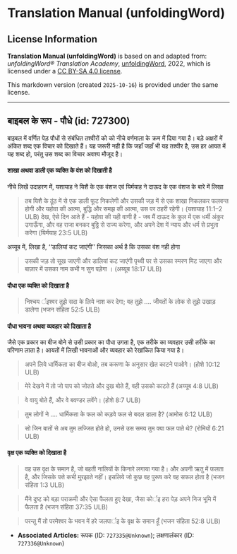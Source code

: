 # Translation Manual (unfoldingWord)

## License Information

**Translation Manual (unfoldingWord)** is based on and adapted from: _unfoldingWord® Translation Academy_, [unfoldingWord](https://unfoldingword.org/utw), 2022, which is licensed under a [CC BY-SA 4.0 license](https://creativecommons.org/licenses/by-sa/4.0/legalcode.en).

This markdown version (created `2025-10-16`) is provided under the same license.



--------------------------------

## बाइबल के रूप - पौधे (id: 727300)

बाइबल में वर्णित पेड़ पौधों से संबंधित तश्वीरों को को नीचे वर्णमाला के क्रम में दिया गया है। बड़े अक्षरों में अंकित शब्द एक विचार को दिखाते हैं। यह जरूरी नही है कि जहाँ जहाँ भी यह तश्वीर है, उस हर आयत में यह शब्द हो, परंतु उस शब्द का विचार अवश्य मौजूद है।

#### शाखा अथवा डाली एक व्यक्ति के वंश को दिखाती है

नीचे लिखें उदाहरण में, यशायाह ने यिशै के एक वंशज एवं यिर्मयाह ने दाऊद के एक वंशज के बारे में लिखा

> तब यिशै के ठूंठ में से एक डाली फूट निकलेगी और उसकी जड़ में से एक शाखा निकलकर फलवन्त होगी और यहोवा की आत्मा, बुद्धि और समझ की आत्मा, उस पर ठहरी रहेगी। (यशायाह 11:1–2 ULB) देख, ऐसे दिन आते हैं \- यहोवा की यही वाणी है \- जब मैं दाऊद के कुल में एक धर्मी अंकुर उगाऊँगा, और वह राजा बनकर बुठ्ठि से राज्य करेगा, और अपने देश में न्याय और धर्म से प्रभुता करेगा (यिर्मयाह 23:5 ULB)

अय्यूब में, लिखा है, ‘‘डालियां कट जाएंगी’’ जिसका अर्थ है कि उसका वंश नही होगा

> उसकी जड़ तो सूख जाएगी और डालियां कट जाएंगी पृथ्वी पर से उसका स्मरण मिट जाएगा और बाज़ार में उसका नाम कभी न सुन पड़ेगा । (अय्यूब 18:17 ULB)

#### पौधा एक व्यक्ति को दिखाता है

> निश्चय र्इश्वर तुझे सदा के लिये नाश कर देगा; वह तुझे .... जीवतों के लोक से तुझे उखाड़ डालेगा (भजन संहिता 52:5 ULB)

#### पौधा भावना अथवा व्यवहार को दिखाता है

जैसे एक प्रकार का बीज बोने से उसी प्रकार का पौधा उगता है, एक तरीके का व्यवहार उसी तरीके का परिणाम लाता है। आयतों में लिखी भावनाओं और व्यवहार को रेखांकित किया गया है।

> अपने लिये धार्मिकता का बीज बोओ, तब करूणा के अनुसार खेत काटने पाओगे। (होशे 10:12 ULB)

> मेरे देखने में तो जो पाप को जोतते और दुख बोते हैं, वही उसको काटते हैं (अय्यूब 4:8 ULB)

> वे वायु बोते हैं, और वे बवण्डर लवेंगे। (होशे 8:7 ULB)

> तुम लोगों ने .... धार्मिकता के फल को कड़वे फल से बदल डाला है? (आमोस 6:12 ULB)

> सो जिन बातों से अब तुम लज्जित होते हो, उनसे उस समय तुम क्या फल पाते थे? (रोमियों 6:21 ULB)

#### वृक्ष एक व्यक्ति को दिखाता है

> वह उस वृक्ष के समान है, जो बहती नालियों के किनारे लगाया गया है। और अपनी ऋतु में फलता है, और जिसके पत्ते कभी मुरझाते नहीं। इसलिये जो कुछ वह पुरूष करे वह सफल होता है (भजन संहिता 1:3 ULB)

> मैंने दुष्ट को बड़ा पराक्रमी और ऐसा फैलता हुए देखा, जैसा कोर्इ हरा पेड़ अपने निज भूमि में फैलता है (भजन संहिता 37:35 ULB)

> परन्तु मैं तो परमेश्वर के भवन में हरे जलपार्इ के वृक्ष के समान हूँ (भजन संहिता 52:8 ULB)

* **Associated Articles:** रूपक (ID: `727335@Unknown`); लक्षणालंकार (ID: `727336@Unknown`)

